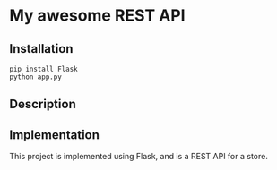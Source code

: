 # My awesome REST API

## Installation

```
pip install Flask
python app.py
```


## Description


## Implementation

This project is implemented using Flask, and is a REST API for a store.
